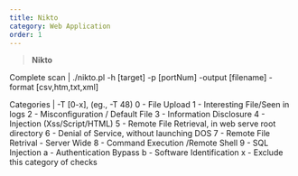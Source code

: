```yaml
---
title: Nikto 
category: Web Application
order: 1
---
```


> **Nikto**

Complete scan | ./nikto.pl -h [target] -p [portNum] -output [filename] -format [csv,htm,txt,xml]

Categories | -T [0-x], (eg., -T 48) <cr> 0 - File Upload <cr> 1 - Interesting File/Seen in logs  <cr>  2 - Misconfiguration / Default File <cr> 3 - Information Disclosure <cr>  4 - Injection (Xss/Script/HTML) <cr>  5 - Remote File Retrieval, in web serve root directory  <cr> 6 - Denial of Service, without launching DOS <cr> 7 - Remote File Retrival - Server Wide <cr> 8 - Command Execution /Remote Shell  <cr>  9 - SQL Injection <cr> a - Authentication Bypass  <cr> b - Software Identification <cr> x - Exclude this category of checks



